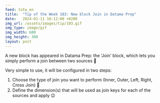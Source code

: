 ```yaml
---
feed: totw_en
title:  "Tip of the Week 103: New block Join in Datama Prep"
date:   2024-01-11 10:12:00 +0200
img_url: /assets/images/tip/103.gif
img_type: image/gif
img_width: 600
img_height: 300
layout: post
---
```



A new block has appeared in Datama Prep: the 'Join' block, which lets you simply perform a join between two sources  🥳

Very simple to use, it will be configured in two steps:
1. Choose the type of join you want to perform (Inner, Outer, Left, Right, Cross Join) 🔗
2. Define the dimension(s) that will be used as join keys for each of the sources and apply 😉
